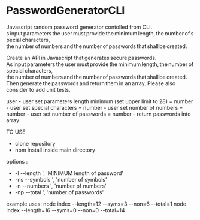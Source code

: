 # PasswordGeneratorCLI

Javascript random password generator contolled from CLI. s input parameters the user must provide the minimum length, the number of special characters, the number of numbers and the number of passwords that shall be created.

Create an API in Javascript that generates secure passwords.
As input parameters the user must provide the minimum length, the number of special characters,
the number of numbers and the number of passwords that shall be created.
Then generate the passwords and return them in an array. Please also consider to add unit tests.

user - user set parameters length minimum (set upper limit to 28) = number - user set special characters = number - user set number of numbers = number - user set number of passwords = number - return passwords into array

TO USE

- clone repository
- npm install inside main directory

options :

- -l --length <number>', 'MINIMUM length of password'
- -ns --symbols <number>', 'number of symbols'
- -n --numbers <number>', 'number of numbers'
- -np --total <number>', 'number of passwords'

example uses:
node index --length=12 --syms=3 --non=6 --total=1
node index --length=16 --syms=0 --non=0 --total=14
